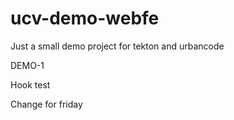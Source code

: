 # ucv-demo-webfe

Just a small demo project for tekton and urbancode

DEMO-1

Hook test

Change for friday

